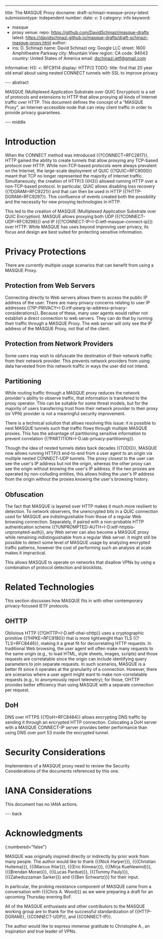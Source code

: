 ---
title: The MASQUE Proxy
docname: draft-schinazi-masque-proxy-latest
submissiontype: independent
number:
date:
v: 3
category: info
keyword:
  - masque
  - proxy
venue:
  repo: https://github.com/DavidSchinazi/masque-drafts
  latest: https://davidschinazi.github.io/masque-drafts/draft-schinazi-masque-proxy.html
author:
  -
    ins: D. Schinazi
    name: David Schinazi
    org: Google LLC
    street: 1600 Amphitheatre Parkway
    city: Mountain View
    region: CA
    code: 94043
    country: United States of America
    email: dschinazi.ietf@gmail.com

informative:
  H3:
    =: RFC9114
    display: HTTP/3
  TODO:
    title: find that 20 year old email about using nested CONNECT tunnels with SSL to improve privacy

--- abstract

MASQUE (Multiplexed Application Substrate over QUIC Encryption) is a set of
protocols and extensions to HTTP that allow proxying all kinds of Internet
traffic over HTTP. This document defines the concept of a "MASQUE Proxy", an
Internet-accessible node that can relay client traffic in order to provide
privacy guarantees.

--- middle

# Introduction

When the CONNECT method was introduced {{?CONNECT=RFC2817}}, HTTP gained the
ability to create tunnels that allow proxying any TCP-based protocol over HTTP.
While non-TCP-based protocols were always prevalent on the Internet, the
large-scale deployment of QUIC {{?QUIC=RFC9000}} meant that TCP no longer
represented the majority of Internet traffic. Simultaneously, the creation of
HTTP/3 {{H3}} allowed running HTTP over a non-TCP-based protocol. In
particular, QUIC allows disabling loss recovery {{?DGRAM=RFC9221}} and that
can then be used in HTTP {{?HTTP-DGRAM=RFC9297}}. This confluence of events
created both the possibility and the necessity for new proxying technologies
in HTTP.

This led to the creation of MASQUE (Multiplexed Application Substrate over
QUIC Encryption). MASQUE allows proxying both UDP ({{?CONNECT-UDP=RFC9298}})
and IP ({{?CONNECT-IP=I-D.ietf-masque-connect-ip}}) over HTTP. While MASQUE
has uses beyond improving user privacy, its focus and design are best suited
for protecting sensitive information.

# Privacy Protections

There are currently multiple usage scenarios that can benefit from using a
MASQUE Proxy.

## Protection from Web Servers

Connecting directly to Web servers allows them to access the public IP address
of the user. There are many privacy concerns relating to user IP addresses
{{?IP-PRIVACY=I-D.irtf-pearg-ip-address-privacy-considerations}}. Because of
these, many user agents would rather not establish a direct connection to
web servers. They can do that by running their traffic through a MASQUE
Proxy. The web server will only see the IP address of the MASQUE Proxy, not
that of the client.

## Protection from Network Providers

Some users may wish to obfuscate the destination of their network traffic
from their network provider. This prevents network providers from using data
harvested from this network traffic in ways the user did not intend.

## Partitioning

While routing traffic through a MASQUE proxy reduces the network provider's
ability to observe traffic, that information is transfered to the proxy
operator. This can be suitable for some threat models, but for the majority
of users transferring trust from their network provider to their proxy (or VPN)
provider is not a meaningful security improvement.

There is a technical solution that allows resolving this issue: it is possible
to nest MASQUE tunnels such that traffic flows through multiple MASQUE proxies.
This has the advantage of partitioning sensitive information to prevent
correlation {{?PARTITION=I-D.iab-privacy-partitioning}}.

Though the idea of nested tunnels dates back decades {{TODO}}, MASQUE now
allows running HTTP/3 end-to-end from a user agent to an origin via multiple
nested CONNECT-UDP tunnels. The proxy closest to the user can see the user's IP
address but not the origin, whereas the other proxy can see the origin without
knowing the user's IP address. If the two proxies are operated by non-colluding
entities, this allows hiding the user's IP address from the origin without the
proxies knowing the user's browsing history.

## Obfuscation

The fact that MASQUE is layered over HTTP makes it much more resilient to
detection. To network observers, the unencrypted bits in a QUIC connection
used for MASQUE are indistinguishable from those of a regular Web browsing
connection. Separately, if paired with a non-probable HTTP authentication
scheme {{?UNPROMPTED-AUTH=I-D.ietf-httpbis-unprompted-auth}}, any Web server
can also become a MASQUE proxy while remaining indistinguishable from a
regular Web server. It might still be possible to detect some level of
MASQUE usage by analyzing encrypted traffic patterns, however the cost of
performing such an analysis at scale makes it impractical.

This allows MASQUE to operate on networks that disallow VPNs by using a
combination of protocol detection and blocklists.

# Related Technologies

This section discusses how MASQUE fits in with other contemporary
privacy-focused IETF protocols.

## OHTTP

Oblivious HTTP {{?OHTTP=I-D.ietf-ohai-ohttp}} uses a cryptographic primitive
{{?HPKE=RFC9180}} that is more lightweight than TLS {{?TLS=RFC8446}}, making
it a great fit for decorrelating HTTP requests. In traditional Web browsing,
the user agent will often make many requests to the same origin (e.g., to load
HTML, style sheets, images, scripts) and those requests are correlatable since
the origin can include identifying query parameters to join separate requests.
In such scenarios, MASQUE is a better fit since it operates at the granularity
of a connection. However, there are scenarios where a user agent might want to
make non-correlatable requests (e.g., to anonymously report telemetry); for
those, OHTTP provides better efficiency than using MASQUE with a separate
connection per request.

## DoH

DNS over HTTPS {{?DoH=RFC8484}} allows encrypting DNS traffic by sending it
through an encrypted HTTP connection. Colocating a DoH server with a MASQUE
CONNECT-IP server provides better performance than using DNS over port 53
inside the encrypted tunnel.

# Security Considerations

Implementers of a MASQUE proxy need to review the Security Considerations of
the documents referenced by this one.

# IANA Considerations

This document has no IANA actions.

--- back

# Acknowledgments
{:numbered="false"}

MASQUE was originally inspired directly or indirectly by prior work from many
people. The author would like to thank {{{Nick Harper}}},
{{{Christian Huitema}}}, {{{Marcus Ihlar}}}, {{{Eric Kinnear}}},
{{{Mirja Kuehlewind}}}, {{{Brendan Moran}}}, {{{Lucas Pardue}}},
{{{Tommy Pauly}}}, {{{Zaheduzzaman Sarker}}} and {{{Ben Schwartz}}} for their
input.

In particular, the probing resistance component of MASQUE came from a
conversation with {{{Chris A. Wood}}} as we were preparing a draft for an
upcoming Thursday evening BoF.

All of the MASQUE enthusiasts and other contributors to the MASQUE working
group are to thank for the successful standardization of {{HTTP-DGRAM}},
{{CONNECT-UDP}}, and {{CONNECT-IP}}.

The author would like to express immense gratitude to Christophe A., an
inspiration and true leader of VPNs.
